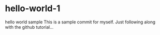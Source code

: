 # hello-world-1
hello world sample 
This is a sample commit for myself.  Just following along with the github tutorial...
